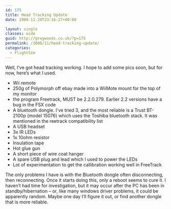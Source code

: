 ```yaml
---
id: 175
title: Head Tracking Update
date: 2008-11-29T23:16:27+00:00

layout: single
classes: wide
guid: http://gregwoods.co.uk/?p=175
permalink: /2008/11/head-tracking-update/
categories:
  - FlightSim
---
```

Well, I’ve got head tracking working. I hope to add some pics soon, but for now, here’s what I used.

* Wii remote
* 250g of Polymorph off ebay made into a WiiMote mount for the top of my monitor
* the program Freetrack, MUST be 2.2.0.279. Earlier 2.2 versions have a bug in the FSX code
* A bluetooth dongle. I've tried 3, and the most reliable is a Trust BT-2100p (model 15076) which uses the Toshiba bluetooth stack. It was mentioned in the reetrack compatibility list
* A USB headset
* 3x IR LEDs
* 1x 10ohm resistor
* Insulation tape
* Hot glue gun
* A short piece of wire coat hanger
* A spare USB plug and lead which I used to power the LEDs
* Lot of experimentation to get the callibration working well in FreeTrack

The only problems I have is with the Bluetooth dongle often disconnecting, then reconnecting. Once it starts doing this, only a reboot seems to cure it. I haven’t had time for investigation, but it may occur after the PC has been in standby/hibernation – or, like many windows driver problems, it could be apparently random. Maybe one day I’ll figure it out, or find another dongle that is more reliable.